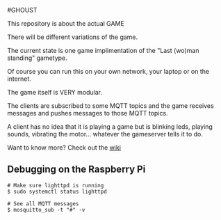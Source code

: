 #GHOUST

This repository is about the actual GAME

There will be different variations of the game.

The current state is one game implimentation of the "Last (wo)man standing" gametype.

Of course you can run this on your own network, your laptop or on the internet.

The game itself is VERY modular.

The clients are subscribed to some MQTT topics and the game receives messages and pushes messages to those MQTT topics.

A client has no idea that it is playing a game but is blinking leds, playing sounds, vibrating the motor... whatever the gameserver tells it to do.


Want to know more?
Check out the [wiki](https://github.com/Ghoust-game/ghoust/wiki)

## Debugging on the Raspberry Pi

    # Make sure lighttpd is running
    $ sudo systemctl status lighttpd

    # See all MQTT messages
    $ mosquitto_sub -t "#" -v
